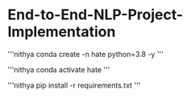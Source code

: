 # End-to-End-NLP-Project-Implementation


'''nithya
conda create -n hate python=3.8 -y
'''

'''nithya
conda activate hate
'''

'''nithya
pip install -r requirements.txt
'''